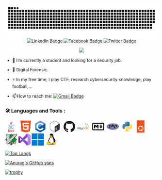 <center>
  <picture>
    <source media="(prefers-color-scheme: dark)" srcset="https://raw.githubusercontent.com/platane/platane/output/github-contribution-grid-snake-dark.svg">
    <source media="(prefers-color-scheme: light)" srcset="https://raw.githubusercontent.com/platane/platane/output/github-contribution-grid-snake.svg">
    <img alt="github contribution grid snake animation" src="https://raw.githubusercontent.com/platane/platane/output/github-contribution-grid-snake.svg">
  </picture>
</center>

<div id="badges" align="center">
  <a href="https://www.linkedin.com/in/kh%C3%A1nh-ph%E1%BA%A1m-4ab36a313/">
    <img src="https://img.shields.io/badge/LinkedIn-blue?style=for-the-badge&logo=linkedin&logoColor=white" alt="LinkedIn Badge"/>
  </a>
  <a href="https://www.facebook.com/phamngockhanh13">
    <img src="https://img.shields.io/badge/Facebook-blue?style=for-the-badge&logo=facebook&logoColor=white" alt="Facebook Badge"/>
  </a>
  <a href="https://x.com/Sp4c3Kpybr">
    <img src="https://img.shields.io/badge/X-black?style=for-the-badge&logo=twitter&logoColor=white" alt="Twitter Badge"/>
  </a>
    
  ![](https://komarev.com/ghpvc/?username=LDV-SpaceK&color=green&style=for-the-badge)
</div>

- :telescope: I’m currently a student and looking for a security job.

- :seedling: Digital Forensic.

- :zap: In my free time, I play CTF, research cybersecurity knowledge, play football,...

- :mailbox:How to reach me: [![Gmail Badge](https://img.shields.io/badge/-gmail-blue?style=flat&logo=Gmail&logoColor=white)](sp4c3k@gmail.com)

### :hammer_and_wrench: Languages and Tools :

<div>
  <img src="https://github.com/devicons/devicon/blob/master/icons/java/java-original-wordmark.svg" title="Java" alt="Java" width="40" height="40"/>&nbsp;
  <img src="https://github.com/devicons/devicon/blob/master/icons/html5/html5-original.svg" title="HTML5" alt="HTML" width="40" height="40"/>&nbsp;
  <img src="https://github.com/devicons/devicon/blob/master/icons/c/c-original.svg" title="C" alt="C" width="40" height="40"/>&nbsp;
  <img src="https://github.com/devicons/devicon/blob/master/icons/bash/bash-original.svg" title="Bash" alt="Bash" width="40" height="40"/>&nbsp;
  <img src="https://github.com/devicons/devicon/blob/master/icons/github/github-original.svg" title="Github"  alt="Github" width="40" height="40"/>&nbsp;
  <img src="https://github.com/devicons/devicon/blob/master/icons/mysql/mysql-original-wordmark.svg" title="MySQL"  alt="MySQL" width="40" height="40"/>&nbsp;
  <img src="https://github.com/devicons/devicon/blob/master/icons/markdown/markdown-original.svg" title="Markdown" alt="Markdown" width="40" height="40"/>&nbsp;
  <img src="https://github.com/devicons/devicon/blob/master/icons/php/php-original.svg" title="PHP" alt="PHP" width="40" height="40"/>&nbsp;
  <img src="https://github.com/devicons/devicon/blob/master/icons/python/python-original.svg" title="Python" **alt="Python" width="40" height="40"/>
  <img src="https://github.com/devicons/devicon/blob/master/icons/ubuntu/ubuntu-original.svg" title="Ubuntu" **alt="Ubuntu" width="40" height="40"/>
  <img src="https://github.com/devicons/devicon/blob/master/icons/vim/vim-original.svg" title="Vim" **alt="Vim" width="40" height="40"/>
  <img src="https://github.com/devicons/devicon/blob/master/icons/visualstudio/visualstudio-original.svg" title="VisualCode" **alt="VisualCode" width="40" height="40"/>
  <img src="https://github.com/devicons/devicon/blob/master/icons/windows11/windows11-original.svg" title="Win11" **alt="Win11" width="40" height="40"/>
  <img src="https://github.com/devicons/devicon/blob/master/icons/linux/linux-original.svg" title="linux" **alt="linux" width="40" height="40"/>

</div>

[![Top Langs](https://github-readme-stats.vercel.app/api/top-langs/?username=LDV-SpaceK&theme=dark)](https://github.com/anuraghazra/github-readme-stats)

[![Anurag's GitHub stats](https://github-readme-stats.vercel.app/api?username=LDV-SpaceK&theme=dark)](https://github.com/anuraghazra/github-readme-stats)

[![trophy](https://github-profile-trophy.vercel.app/?username=LDV-SpaceK&theme=dark)](https://github.com/ryo-ma/github-profile-trophy)

<!---
LDV-SpaceK/LDV-SpaceK is a ✨ special ✨ repository because its `README.md` (this file) appears on your GitHub profile.
You can click the Preview link to take a look at your changes.
--->

